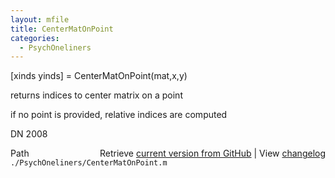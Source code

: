 ```yaml
---
layout: mfile
title: CenterMatOnPoint
categories:
  - PsychOneliners
---
```


\[xinds yinds\] = CenterMatOnPoint\(mat,x,y\)

returns indices to center matrix on a point

if no point is provided, relative indices are computed

DN 2008


<div class="code_header" style="text-align:right;">
  <span style="float:left;">Path&nbsp;&nbsp;</span> <span class="counter">Retrieve <a href=
  "https://raw.github.com/Psychtoolbox-3/Psychtoolbox-3/beta/./PsychOneliners/CenterMatOnPoint.m">current version from GitHub</a> | View <a href=
  "https://github.com/Psychtoolbox-3/Psychtoolbox-3/commits/beta/./PsychOneliners/CenterMatOnPoint.m">changelog</a></span>
</div>
<div class="code">
  <code>./PsychOneliners/CenterMatOnPoint.m</code>
</div>
